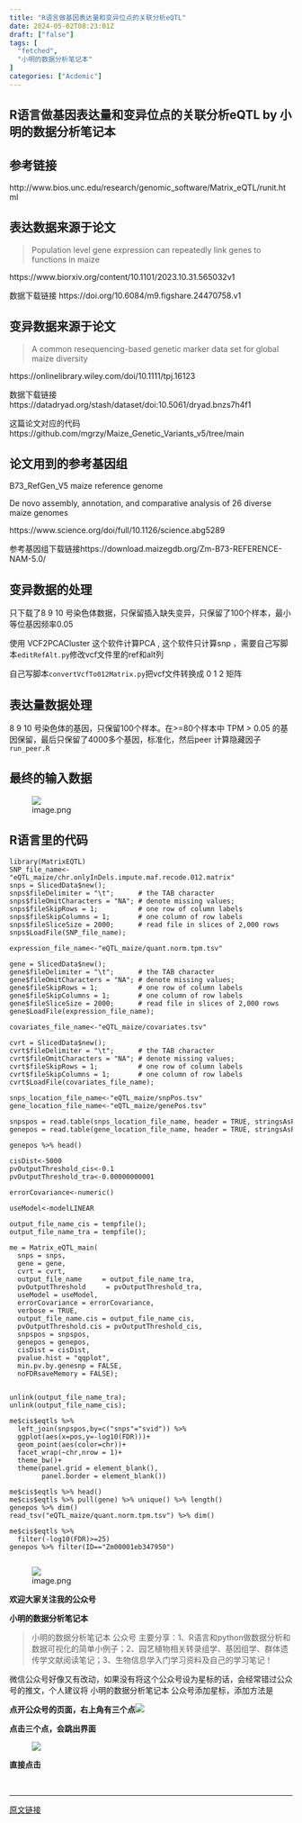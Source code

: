 ```yaml
---
title: "R语言做基因表达量和变异位点的关联分析eQTL"
date: 2024-05-02T08:23:01Z
draft: ["false"]
tags: [
  "fetched",
  "小明的数据分析笔记本"
]
categories: ["Acdemic"]
---
```

R语言做基因表达量和变异位点的关联分析eQTL by 小明的数据分析笔记本
------
<div><section data-tool="mdnice编辑器" data-website="https://www.mdnice.com" data-mpa-powered-by="yiban.io"><h2 data-tool="mdnice编辑器"><span></span><span>参考链接</span><span></span><span> </span></h2><p data-tool="mdnice编辑器">http://www.bios.unc.edu/research/genomic_software/Matrix_eQTL/runit.html</p><h2 data-tool="mdnice编辑器"><span></span><span>表达数据来源于论文</span><span></span><span> </span></h2><blockquote data-tool="mdnice编辑器"><span></span><p>Population level gene expression can repeatedly link genes to functions in maize</p></blockquote><p data-tool="mdnice编辑器">https://www.biorxiv.org/content/10.1101/2023.10.31.565032v1</p><p data-tool="mdnice编辑器">数据下载链接 https://doi.org/10.6084/m9.figshare.24470758.v1</p><h2 data-tool="mdnice编辑器"><span></span><span>变异数据来源于论文</span><span></span><span> </span></h2><blockquote data-tool="mdnice编辑器"><span></span><p>A common resequencing-based genetic marker data set for global maize diversity</p></blockquote><p data-tool="mdnice编辑器">https://onlinelibrary.wiley.com/doi/10.1111/tpj.16123</p><p data-tool="mdnice编辑器">数据下载链接 https://datadryad.org/stash/dataset/doi:10.5061/dryad.bnzs7h4f1</p><p data-tool="mdnice编辑器">这篇论文对应的代码 https://github.com/mgrzy/Maize_Genetic_Variants_v5/tree/main</p><h2 data-tool="mdnice编辑器"><span></span><span>论文用到的参考基因组</span><span></span><span> </span></h2><p data-tool="mdnice编辑器">B73_RefGen_V5 maize reference genome</p><p data-tool="mdnice编辑器">De novo assembly, annotation, and comparative analysis of 26 diverse maize genomes</p><p data-tool="mdnice编辑器">https://www.science.org/doi/full/10.1126/science.abg5289</p><p data-tool="mdnice编辑器">参考基因组下载链接https://download.maizegdb.org/Zm-B73-REFERENCE-NAM-5.0/</p><h2 data-tool="mdnice编辑器"><span> </span></h2><h2 data-tool="mdnice编辑器"><span></span><span>变异数据的处理</span><span></span><span> </span></h2><p data-tool="mdnice编辑器">只下载了8 9 10 号染色体数据，只保留插入缺失变异，只保留了100个样本，最小等位基因频率0.05</p><p data-tool="mdnice编辑器">使用 VCF2PCACluster 这个软件计算PCA , 这个软件只计算snp ，需要自己写脚本<code>editRefAlt.py</code>修改vcf文件里的ref和alt列</p><p data-tool="mdnice编辑器">自己写脚本<code>convertVcfTo012Matrix.py</code>把vcf文件转换成 0 1 2 矩阵</p><h2 data-tool="mdnice编辑器"><span></span><span>表达量数据处理</span><span></span><span> </span></h2><p data-tool="mdnice编辑器">8 9 10 号染色体的基因，只保留100个样本。在&gt;=80个样本中 TPM &gt; 0.05 的基因保留，最后只保留了4000多个基因，标准化，然后peer 计算隐藏因子 <code>run_peer.R</code></p><h2 data-tool="mdnice编辑器"><span></span><span>最终的输入数据</span><span></span><span> </span></h2><figure data-tool="mdnice编辑器"><img data-imgfileid="100013604" data-ratio="0.44124168514412415" data-src="https://mmbiz.qpic.cn/sz_mmbiz_png/t1wZDoUyFk7icZnmE67wTs3KcviaTSnZ5aEW6MDzBkIDWp6neibianUB83gAoq5ePQTc071Q4goPPiaknUm0peyucQg/640?wx_fmt=png&amp;from=appmsg" data-type="png" data-w="451" src="https://mmbiz.qpic.cn/sz_mmbiz_png/t1wZDoUyFk7icZnmE67wTs3KcviaTSnZ5aEW6MDzBkIDWp6neibianUB83gAoq5ePQTc071Q4goPPiaknUm0peyucQg/640?wx_fmt=png&amp;from=appmsg"><figcaption>image.png</figcaption></figure><h2 data-tool="mdnice编辑器"><span></span><span>R语言里的代码</span><span></span><span> </span></h2><pre data-tool="mdnice编辑器"><span></span><code>library(MatrixEQTL)<br>SNP_file_name&lt;-<span>"eQTL_maize/chr.onlyInDels.impute.maf.recode.012.matrix"</span><br>snps = SlicedData<span>$new</span>();<br>snps<span>$fileDelimiter</span> = <span>"\t"</span>;      <span># the TAB character</span><br>snps<span>$fileOmitCharacters</span> = <span>"NA"</span>; <span># denote missing values;</span><br>snps<span>$fileSkipRows</span> = 1;          <span># one row of column labels</span><br>snps<span>$fileSkipColumns</span> = 1;       <span># one column of row labels</span><br>snps<span>$fileSliceSize</span> = 2000;      <span># read file in slices of 2,000 rows</span><br>snps<span>$LoadFile</span>(SNP_file_name);<br><br>expression_file_name&lt;-<span>"eQTL_maize/quant.norm.tpm.tsv"</span><br><br>gene = SlicedData<span>$new</span>();<br>gene<span>$fileDelimiter</span> = <span>"\t"</span>;      <span># the TAB character</span><br>gene<span>$fileOmitCharacters</span> = <span>"NA"</span>; <span># denote missing values;</span><br>gene<span>$fileSkipRows</span> = 1;          <span># one row of column labels</span><br>gene<span>$fileSkipColumns</span> = 1;       <span># one column of row labels</span><br>gene<span>$fileSliceSize</span> = 2000;      <span># read file in slices of 2,000 rows</span><br>gene<span>$LoadFile</span>(expression_file_name);<br><br>covariates_file_name&lt;-<span>"eQTL_maize/covariates.tsv"</span><br><br>cvrt = SlicedData<span>$new</span>();<br>cvrt<span>$fileDelimiter</span> = <span>"\t"</span>;      <span># the TAB character</span><br>cvrt<span>$fileOmitCharacters</span> = <span>"NA"</span>; <span># denote missing values;</span><br>cvrt<span>$fileSkipRows</span> = 1;          <span># one row of column labels</span><br>cvrt<span>$fileSkipColumns</span> = 1;       <span># one column of row labels</span><br>cvrt<span>$LoadFile</span>(covariates_file_name);<br><br>snps_location_file_name&lt;-<span>"eQTL_maize/snpPos.tsv"</span><br>gene_location_file_name&lt;-<span>"eQTL_maize/genePos.tsv"</span><br><br>snpspos = read.table(snps_location_file_name, header = TRUE, stringsAsFactors = FALSE);<br>genepos = read.table(gene_location_file_name, header = TRUE, stringsAsFactors = FALSE);<br><br>genepos %&gt;% head()<br><br>cisDist&lt;-5000<br>pvOutputThreshold_cis&lt;-0.1<br>pvOutputThreshold_tra&lt;-0.00000000001<br><br>errorCovariance&lt;-numeric()<br><br>useModel&lt;-modelLINEAR<br><br>output_file_name_cis = tempfile();<br>output_file_name_tra = tempfile();<br><br>me = Matrix_eQTL_main(<br>  snps = snps,<br>  gene = gene,<br>  cvrt = cvrt,<br>  output_file_name     = output_file_name_tra,<br>  pvOutputThreshold     = pvOutputThreshold_tra,<br>  useModel = useModel,<br>  errorCovariance = errorCovariance,<br>  verbose = TRUE,<br>  output_file_name.cis = output_file_name_cis,<br>  pvOutputThreshold.cis = pvOutputThreshold_cis,<br>  snpspos = snpspos,<br>  genepos = genepos,<br>  cisDist = cisDist,<br>  pvalue.hist = <span>"qqplot"</span>,<br>  min.pv.by.genesnp = FALSE,<br>  noFDRsaveMemory = FALSE);<br><br><br>unlink(output_file_name_tra);<br>unlink(output_file_name_cis);<br><br>me<span>$cis</span><span>$eqtls</span> %&gt;% <br>  left_join(snpspos,by=c(<span>"snps"</span>=<span>"svid"</span>)) %&gt;% <br>  ggplot(aes(x=pos,y=-log10(FDR)))+<br>  geom_point(aes(color=chr))+<br>  facet_wrap(~chr,nrow = 1)+<br>  theme_bw()+<br>  theme(panel.grid = element_blank(),<br>        panel.border = element_blank())<br><br>me<span>$cis</span><span>$eqtls</span> %&gt;% head()<br>me<span>$cis</span><span>$eqtls</span> %&gt;% pull(gene) %&gt;% unique() %&gt;% length()<br>genepos %&gt;% dim()<br>read_tsv(<span>"eQTL_maize/quant.norm.tpm.tsv"</span>) %&gt;% dim()<br><br>me<span>$cis</span><span>$eqtls</span> %&gt;% <br>  filter(-log10(FDR)&gt;=25)<br>genepos %&gt;% filter(ID==<span>"Zm00001eb347950"</span>)<br><br></code></pre><figure data-tool="mdnice编辑器"><img data-imgfileid="100013607" data-ratio="0.4268224819143016" data-src="https://mmbiz.qpic.cn/sz_mmbiz_png/t1wZDoUyFk7icZnmE67wTs3KcviaTSnZ5aV3PHqiauKtm2biajwJ13cHxmicIvC3IW7aPRseQnCthJI8HIB3dM66k1w/640?wx_fmt=png&amp;from=appmsg" data-type="png" data-w="1797" src="https://mmbiz.qpic.cn/sz_mmbiz_png/t1wZDoUyFk7icZnmE67wTs3KcviaTSnZ5aV3PHqiauKtm2biajwJ13cHxmicIvC3IW7aPRseQnCthJI8HIB3dM66k1w/640?wx_fmt=png&amp;from=appmsg"><figcaption>image.png</figcaption></figure><p data-tool="mdnice编辑器"><strong>欢迎大家关注我的公众号</strong></p><p data-tool="mdnice编辑器"><strong>小明的数据分析笔记本</strong></p><section><mp-common-profile data-pluginname="mpprofile" data-id="MzI3NzQ3MTcxMg==" data-headimg="http://mmbiz.qpic.cn/mmbiz_png/t1wZDoUyFk5t1sOnM0iabvBhnfIj5YpyqrMib0E1MGCd9ibcYxaOPZd0GWhQBDvK2BPEwsicQxd6y5MHLfphnwHnow/0?wx_fmt=png" data-nickname="小明的数据分析笔记本" data-alias="" data-signature="分享R语言和python在生物信息领域做数据分析和数据可视化的简单小例子；偶尔会分享一些组学数据处理相关的内容" data-from="0" data-is_biz_ban="0"></mp-common-profile></section><p data-tool="mdnice编辑器"><strong></strong></p><blockquote data-tool="mdnice编辑器"><span></span><p>小明的数据分析笔记本 公众号 主要分享：1、R语言和python做数据分析和数据可视化的简单小例子；2、园艺植物相关转录组学、基因组学、群体遗传学文献阅读笔记；3、生物信息学入门学习资料及自己的学习笔记！</p></blockquote><p data-tool="mdnice编辑器">微信公众号好像又有改动，如果没有将这个公众号设为星标的话，会经常错过公众号的推文，个人建议将 小明的数据分析笔记本 公众号添加星标，添加方法是</p><p data-tool="mdnice编辑器"><strong>点开公众号的页面，右上角有三个点</strong><img data-imgfileid="100013606" data-ratio="0.9693333333333334" data-src="https://mmbiz.qpic.cn/sz_mmbiz_jpg/t1wZDoUyFk7icZnmE67wTs3KcviaTSnZ5aXeTAZp2iavHIY0pAibIe0ln2xBAhv26UltsopauNDjibIjkzTj4yibaanQ/640?wx_fmt=other&amp;from=appmsg" data-type="other" data-w="750" src="https://mmbiz.qpic.cn/sz_mmbiz_jpg/t1wZDoUyFk7icZnmE67wTs3KcviaTSnZ5aXeTAZp2iavHIY0pAibIe0ln2xBAhv26UltsopauNDjibIjkzTj4yibaanQ/640?wx_fmt=other&amp;from=appmsg"></p><p data-tool="mdnice编辑器"><strong>点击三个点，会跳出界面</strong></p><figure data-tool="mdnice编辑器"><img data-imgfileid="100013605" data-ratio="2.120879120879121" data-src="https://mmbiz.qpic.cn/sz_mmbiz_jpg/t1wZDoUyFk7icZnmE67wTs3KcviaTSnZ5anWnRl4h61bPQicEUdT5jia4SEQfITSTRJXEnS9IMHoRVOdlkDH5BQNwA/640?wx_fmt=other&amp;from=appmsg" data-type="other" data-w="364" src="https://mmbiz.qpic.cn/sz_mmbiz_jpg/t1wZDoUyFk7icZnmE67wTs3KcviaTSnZ5anWnRl4h61bPQicEUdT5jia4SEQfITSTRJXEnS9IMHoRVOdlkDH5BQNwA/640?wx_fmt=other&amp;from=appmsg"></figure><p data-tool="mdnice编辑器"><strong>直接点击</strong></p></section><p><br></p><p><mp-style-type data-value="3"></mp-style-type></p></div>  
<hr>
<a href="https://mp.weixin.qq.com/s/gcdP8d4CRdG-LfX1NsznAA",target="_blank" rel="noopener noreferrer">原文链接</a>
